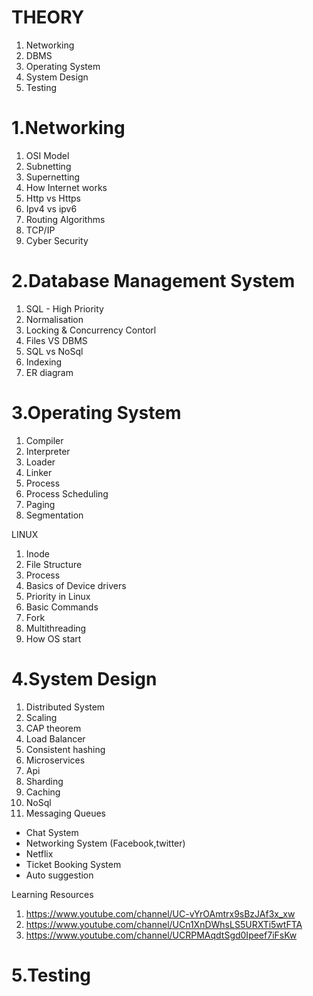 # THEORY

1. Networking
2. DBMS
3. Operating System
4. System Design
5. Testing

# 1.Networking

1. OSI Model
2. Subnetting
3. Supernetting
4. How Internet works
5. Http vs Https
6. Ipv4 vs ipv6
7. Routing Algorithms
8. TCP/IP
9. Cyber Security

# 2.Database Management System

1. SQL - High Priority
2. Normalisation
3. Locking & Concurrency Contorl
4. Files VS DBMS
5. SQL vs NoSql
6. Indexing
7. ER diagram

# 3.Operating System

1. Compiler
2. Interpreter
3. Loader
4. Linker
5. Process
6. Process Scheduling
7. Paging
8. Segmentation

LINUX

1. Inode
2. File Structure
3. Process
4. Basics of Device drivers
5. Priority in Linux
6. Basic Commands
7. Fork
8. Multithreading
9. How OS start

# 4.System Design

1. Distributed System
2. Scaling
3. CAP theorem
4. Load Balancer
5. Consistent hashing
6. Microservices
7. Api
8. Sharding
9. Caching
10. NoSql
11. Messaging Queues

- Chat System
- Networking System (Facebook,twitter)
- Netflix
- Ticket Booking System
- Auto suggestion

Learning Resources

1. https://www.youtube.com/channel/UC-vYrOAmtrx9sBzJAf3x_xw
2. https://www.youtube.com/channel/UCn1XnDWhsLS5URXTi5wtFTA
3. https://www.youtube.com/channel/UCRPMAqdtSgd0Ipeef7iFsKw

# 5.Testing
